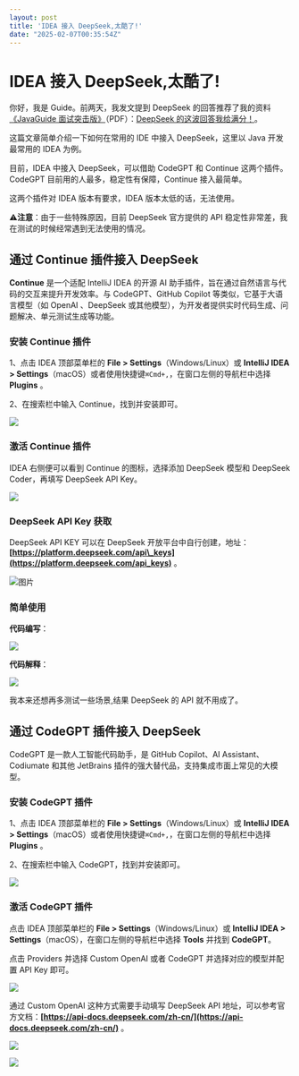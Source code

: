 ```yaml
---
layout: post
title: 'IDEA 接入 DeepSeek,太酷了!'
date: "2025-02-07T00:35:54Z"
---
```

IDEA 接入 DeepSeek,太酷了!
=====================

你好，我是 Guide。前两天，我发文提到 DeepSeek 的回答推荐了我的资料 [《JavaGuide 面试突击版》](https://mp.weixin.qq.com/s?__biz=Mzg2OTA0Njk0OA==&mid=2247544770&idx=1&sn=962362a48f1b63f24139a2a62ddb36cf&scene=21#wechat_redirect)（PDF）：[DeepSeek 的这波回答我给满分！](https://mp.weixin.qq.com/s?__biz=Mzg2OTA0Njk0OA==&mid=2247547985&idx=1&sn=0804c25b4f8e1806b7baa2e3d7e6351b&scene=21#wechat_redirect)。

这篇文章简单介绍一下如何在常用的 IDE 中接入 DeepSeek，这里以 Java 开发最常用的 IDEA 为例。

目前，IDEA 中接入 DeepSeek，可以借助 CodeGPT 和 Continue 这两个插件。CodeGPT 目前用的人最多，稳定性有保障，Continue 接入最简单。

这两个插件对 IDEA 版本有要求，IDEA 版本太低的话，无法使用。

⚠️**注意**：由于一些特殊原因，目前 DeepSeek 官方提供的 API 稳定性非常差，我在测试的时候经常遇到无法使用的情况。

**通过 Continue 插件接入 DeepSeek**
-----------------------------

**Continue** 是一个适配 IntelliJ IDEA 的开源 AI 助手插件，旨在通过自然语言与代码的交互来提升开发效率。与 CodeGPT、GitHub Copilot 等类似，它基于大语言模型（如 OpenAI 、DeepSeek 或其他模型），为开发者提供实时代码生成、问题解决、单元测试生成等功能。

### **安装 Continue 插件**

1、点击 IDEA 顶部菜单栏的 **File > Settings**（Windows/Linux）或 **IntelliJ IDEA > Settings**（macOS）或者使用快捷键`⌘Сmd+,`，在窗口左侧的导航栏中选择 **Plugins** 。

2、在搜索栏中输入 Continue，找到并安装即可。

![](https://img2024.cnblogs.com/blog/1843652/202502/1843652-20250206210351910-2128798205.webp)

### **激活 Continue 插件**

IDEA 右侧便可以看到 Continue 的图标，选择添加 DeepSeek 模型和 DeepSeek Coder，再填写 DeepSeek API Key。

![](https://img2024.cnblogs.com/blog/1843652/202502/1843652-20250206210351889-588205245.webp)

### **DeepSeek API Key 获取**

DeepSeek API KEY 可以在 DeepSeek 开放平台中自行创建，地址：**[https://platform.deepseek.com/api\_keys](https://platform.deepseek.com/api_keys)** 。

![图片](https://img2024.cnblogs.com/blog/1843652/202502/1843652-20250206210351926-80519578.webp)

### **简单使用**

**代码编写**：

![](https://img2024.cnblogs.com/blog/1843652/202502/1843652-20250206210352383-2017311175.webp)

**代码解释**：

![](https://img2024.cnblogs.com/blog/1843652/202502/1843652-20250206210351933-710854813.webp)

我本来还想再多测试一些场景,结果 DeepSeek 的 API 就不用成了。

**通过 CodeGPT 插件接入 DeepSeek**
----------------------------

CodeGPT 是一款人工智能代码助手，是 GitHub Copilot、AI Assistant、Codiumate 和其他 JetBrains 插件的强大替代品，支持集成市面上常见的大模型。

### **安装 CodeGPT 插件**

1、点击 IDEA 顶部菜单栏的 **File > Settings**（Windows/Linux）或 **IntelliJ IDEA > Settings**（macOS）或者使用快捷键`⌘Сmd+,`，在窗口左侧的导航栏中选择 **Plugins** 。

2、在搜索栏中输入 CodeGPT，找到并安装即可。

![](https://img2024.cnblogs.com/blog/1843652/202502/1843652-20250206210351859-1497668649.webp)

### **激活 CodeGPT 插件**

点击 IDEA 顶部菜单栏的 **File > Settings**（Windows/Linux）或 **IntelliJ IDEA > Settings**（macOS），在窗口左侧的导航栏中选择 **Tools** 并找到 **CodeGPT**。

点击 Providers 并选择 Custom OpenAI 或者 CodeGPT 并选择对应的模型并配置 API Key 即可。

![](https://img2024.cnblogs.com/blog/1843652/202502/1843652-20250206210351909-338030782.webp)

通过 Custom OpenAI 这种方式需要手动填写 DeepSeek API 地址，可以参考官方文档：**[https://api-docs.deepseek.com/zh-cn/](https://api-docs.deepseek.com/zh-cn/)** 。

![](https://img2024.cnblogs.com/blog/1843652/202502/1843652-20250206210351941-539286972.webp)

![](https://img2024.cnblogs.com/blog/1843652/202502/1843652-20250206210351916-366631575.webp)